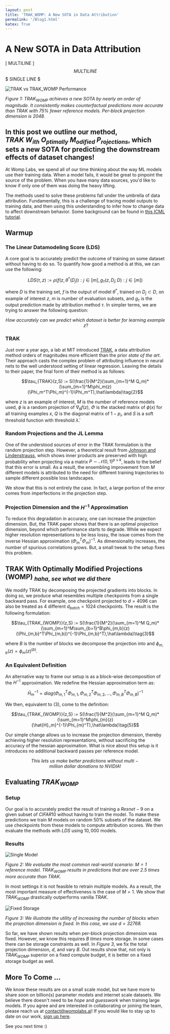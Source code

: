 ```yaml
---
layout: post
title: 'TRAK_WOMP: A New SOTA in Data Attribution'
permalink: '/Blog1.html'
katex: True
---
```


# A New SOTA in Data Attribution

\[ MULTILINE \]
$$ MULTILINE $$
$ SINGLE LINE $

![TRAK vs TRAK_WOMP Performance](./performance_comparison_scatter.png)

*Figure 1: $TRAK_{WOMP}$ achieves a new SOTA by nearly an order of magnitude. It consistently makes counterfactual predictions more accurate than $TRAK$ with $75\%$ fewer reference models. Per-block projection dimension is 2048.*

## In this post we outline our method, $TRAK\ W_{ith}\ O_{ptimally}\ M_{odified}\ P_{rojections}$, which sets a new SOTA for predicting the downstream effects of dataset changes!

At Womp Labs, we spend all of our time thinking about the way ML models use their training data. When a model fails, it would be great to pinpoint the source of the problem. When you have many data sources, you'd like to know if only one of them was doing the heavy lifting.

The methods used to solve these problems fall under the umbrella of data attribution. Fundamentally, this is a challenge of tracing model outputs to training data, and then using this understanding to infer how to change data to affect downstream behavior. Some background can be found in [this ICML tutorial](https://ml-data-tutorial.org/assets/DataTutorialICML2024.pdf).

## Warmup

### The Linear Datamodeling Score (LDS)

A core goal is to accurately predict the outcome of training on some dataset without having to do so. To quantify how good a method is at this, we can use the following:

$$LDS(\tau,z):=\rho(f(z,\theta^*(D_j)):j\in[m],{g_\tau(z,D_j;D):j\in[m]})\tag{1}$$

where $D$ is the training set, $f$ is the output of model $\theta^*$, trained on $D_j\subset D$, on example of interest $z$, $m$ is number of evaluation subsets, and $g_\tau$ is the output prediction made by attribution method $\tau$. In simpler terms, we are trying to answer the following question:

$$How\ accurately\ can\ we\ predict\ which\ dataset\ is\ better\ for\ learning\ example\ z?$$

### TRAK

Just over a year ago, a lab at MIT introduced [TRAK](https://arxiv.org/abs/2303.14186), a data attribution method orders of magnitudes more efficient than the prior *state of the art*. Their approach casts the complex problem of attributing influence in neural nets to the well understood setting of linear regression. Leaving the details to their paper, the final form of their method is as follows:

$$\tau_{TRAK}(z,S) := S(\frac{1}{M^2}(\sum_{m=1}^M Q_m)*(\sum_{m=1}^M\phi_m(z)(\Phi_m^T\Phi_m)^{-1}\Phi_m^T),\hat\lambda)\tag{2}$$

where $z$ is an example of interest, $M$ is the number of reference models used, $\phi$ is a random projection of $\nabla_\theta f(z)$, $\Phi$ is the stacked matrix of $\phi(x)$ for all training examples $x$, $Q$ is the diagonal matrix of $1-p_i$, and $S$ is a soft threshold function with threshold $\hat\lambda$.

### Random Projections and the JL Lemma

One of the understood sources of error in the TRAK formulation is the random projection step. However, a theoretical result from [Johnson and Lindenstrauss](https://stanford.edu/class/cs114/readings/JL-Johnson.pdf), which shows inner products are preserved with high probability when projecting via a matrix $P\sim\mathcal{N}(0,1)^{p\times{k}}$, leads to the belief that this error is small. As a result, the ensembling improvement from $M$ different models is attributed to the need for different training trajectories to sample different possible loss landscapes. 

We show that this is not entirely the case. In fact, a large portion of the error comes from imperfections in the projection step.

### Projection Dimension and the $H^{-1}$ Approximation

To reduce this degradation in accuracy, one can increase the projection dimension. But, the TRAK paper shows that there is an optimal projection dimension, beyond which performance starts to degrade. While we expect higher resolution representations to be less lossy, the issue comes from the inverse Hessian approximation $(\Phi_m^T\Phi_m)^{-1}$. As dimensionality increases, the number of spurious correlations grows. But, a small tweak to the setup fixes this problem.

## TRAK With Optimally Modified Projections (WOMP)$\ _{haha,\ see\ what\ we\ did\ there}$

We modify TRAK by decomposing the projected gradients into blocks. In doing so, we produce what resembles multiple checkpoints from a single backward pass. For example, one checkpoint projected to $d=4096$ can also be treated as $4$ different $d_{batch}=1024$ checkpoints. The result is the following formulation:

$$\tau_{TRAK_{WOMP}}(z,S) := S(\frac{1}{M^2}(\sum_{m=1}^M Q_m)*(\sum_{m=1}^M\sum_{b=1}^B\phi_{m,b}(z)(\Phi_{m,b}^T\Phi_{m,b})^{-1}\Phi_{m,b}^T),\hat\lambda)\tag{3}$$

where $B$ is the number of blocks we decompose the projection into and $\phi_{m,b}(z) = \phi_m(z)^{(b)}$.

### An Equivalent Definition

An alternative way to frame our setup is as a block-wise decomposition of the $H^{-1}$ approximation. We redefine the Hessian approximation term as:

$$\hat{H}_m^{-1} = diag(\Phi_{m,1}^T\Phi_{m,1},\Phi_{m,2}^T\Phi_{m,2},...,\Phi_{m,B}^T\Phi_{m,B})^{-1}\tag{4}$$

We then, equivalent to $(3)$, come to the definition:

$$\tau_{TRAK_{WOMP}}(z,S) := S(\frac{1}{M^2}(\sum_{m=1}^M Q_m)*(\sum_{m=1}^M\phi_{m}(z){\hat{H}_m}^{-1}\Phi_{m}^T),\hat\lambda)\tag{5}$$

Our simple change allows us to increase the projection dimension, thereby achieving higher resolution representations, without sacrificing the accuracy of the hessian approximation. What is nice about this setup is it introduces no additional backward passes per reference model. 

$$This\ lets\ us\ make\ better\ predictions\ without\ multi-million\ dollar\ donations\ to\ NVIDIA!$$

## Evaluating $TRAK_{WOMP}$

### Setup

Our goal is to accurately predict the result of training a $Resnet-9$ on a given subset of $CIFAR10$ without having to train the model. To make these predictions we train $M$ models on random $50\%$ subsets of the dataset. We use checkpoints from these models to compute attribution scores. We then evaluate the methods with $LDS$ using $10,000$ models.

### Results

![Single Model](./performance_comparison_bar.png)

*Figure 2: We evaluate the most common real-world scenario: $M=1$ reference model. $TRAK_{WOMP}$ results in predictions that are over $2.5\ times$ more accurate than $TRAK$.*

In most settings it is not feasible to retrain multiple models. As a result, the most important measure of effectiveness is the case of $M=1$. We show that $TRAK_{WOMP}$ drastically outperforms vanilla $TRAK$.

![Fixed Storage](./effect_of_blocks.png)

*Figure 3: We illustrate the utility of increasing the number of blocks when the projection dimension is fixed. In this case, we use $d = 32768$.*

So far, we have shown results when per-block projection dimension was fixed. However, we know this requires $B\ times$ more storage. In some cases there can be storage constraints as well. In *Figure 3*, we fix the total projection dimension, $d$, and vary $B$. Out results show that, not only is $TRAK_{WOMP}$ superior on a fixed compute budget, it is better on a fixed storage budget as well.

## More To Come ...

We know these results are on a small scale model, but we have more to share soon on billion(s) parameter models and internet scale datasets. We believe there doesn't need to be *hope* and *guesswork* when training large models. If you agree and are interested in collaborating or joining the team, please reach us at [contact@womplabs.ai](mailto:contact@womplabs.ai)! If you would like to stay up to date on our work, [sign up here](https://forms.gle/vzDzFeeW4d9jFjRJ7).

See you next time :)